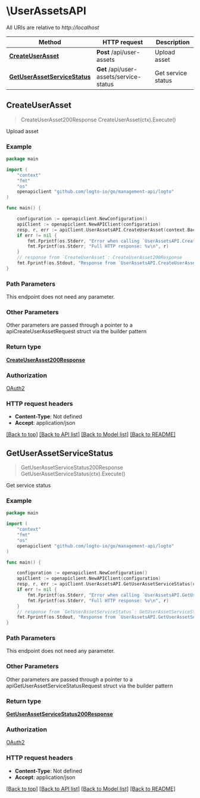 # \UserAssetsAPI

All URIs are relative to *http://localhost*

Method | HTTP request | Description
------------- | ------------- | -------------
[**CreateUserAsset**](UserAssetsAPI.md#CreateUserAsset) | **Post** /api/user-assets | Upload asset
[**GetUserAssetServiceStatus**](UserAssetsAPI.md#GetUserAssetServiceStatus) | **Get** /api/user-assets/service-status | Get service status



## CreateUserAsset

> CreateUserAsset200Response CreateUserAsset(ctx).Execute()

Upload asset



### Example

```go
package main

import (
	"context"
	"fmt"
	"os"
	openapiclient "github.com/logto-io/go/management-api/logto"
)

func main() {

	configuration := openapiclient.NewConfiguration()
	apiClient := openapiclient.NewAPIClient(configuration)
	resp, r, err := apiClient.UserAssetsAPI.CreateUserAsset(context.Background()).Execute()
	if err != nil {
		fmt.Fprintf(os.Stderr, "Error when calling `UserAssetsAPI.CreateUserAsset``: %v\n", err)
		fmt.Fprintf(os.Stderr, "Full HTTP response: %v\n", r)
	}
	// response from `CreateUserAsset`: CreateUserAsset200Response
	fmt.Fprintf(os.Stdout, "Response from `UserAssetsAPI.CreateUserAsset`: %v\n", resp)
}
```

### Path Parameters

This endpoint does not need any parameter.

### Other Parameters

Other parameters are passed through a pointer to a apiCreateUserAssetRequest struct via the builder pattern


### Return type

[**CreateUserAsset200Response**](CreateUserAsset200Response.md)

### Authorization

[OAuth2](../README.md#OAuth2)

### HTTP request headers

- **Content-Type**: Not defined
- **Accept**: application/json

[[Back to top]](#) [[Back to API list]](../README.md#documentation-for-api-endpoints)
[[Back to Model list]](../README.md#documentation-for-models)
[[Back to README]](../README.md)


## GetUserAssetServiceStatus

> GetUserAssetServiceStatus200Response GetUserAssetServiceStatus(ctx).Execute()

Get service status



### Example

```go
package main

import (
	"context"
	"fmt"
	"os"
	openapiclient "github.com/logto-io/go/management-api/logto"
)

func main() {

	configuration := openapiclient.NewConfiguration()
	apiClient := openapiclient.NewAPIClient(configuration)
	resp, r, err := apiClient.UserAssetsAPI.GetUserAssetServiceStatus(context.Background()).Execute()
	if err != nil {
		fmt.Fprintf(os.Stderr, "Error when calling `UserAssetsAPI.GetUserAssetServiceStatus``: %v\n", err)
		fmt.Fprintf(os.Stderr, "Full HTTP response: %v\n", r)
	}
	// response from `GetUserAssetServiceStatus`: GetUserAssetServiceStatus200Response
	fmt.Fprintf(os.Stdout, "Response from `UserAssetsAPI.GetUserAssetServiceStatus`: %v\n", resp)
}
```

### Path Parameters

This endpoint does not need any parameter.

### Other Parameters

Other parameters are passed through a pointer to a apiGetUserAssetServiceStatusRequest struct via the builder pattern


### Return type

[**GetUserAssetServiceStatus200Response**](GetUserAssetServiceStatus200Response.md)

### Authorization

[OAuth2](../README.md#OAuth2)

### HTTP request headers

- **Content-Type**: Not defined
- **Accept**: application/json

[[Back to top]](#) [[Back to API list]](../README.md#documentation-for-api-endpoints)
[[Back to Model list]](../README.md#documentation-for-models)
[[Back to README]](../README.md)

